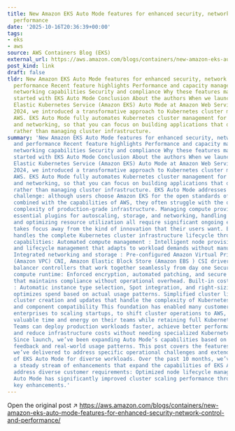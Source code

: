 ```yaml
---
title: New Amazon EKS Auto Mode features for enhanced security, network control, and
  performance
date: '2025-10-16T20:36:39+00:00'
tags:
- eks
- aws
source: AWS Containers Blog (EKS)
external_url: https://aws.amazon.com/blogs/containers/new-amazon-eks-auto-mode-features-for-enhanced-security-network-control-and-performance/
post_kind: link
draft: false
tldr: New Amazon EKS Auto Mode features for enhanced security, network control, and
  performance Recent feature highlights Performance and capacity management Advanced
  networking capabilities Security and compliance Why these features matter Getting
  started with EKS Auto Mode Conclusion About the authors When we launched Amazon
  Elastic Kubernetes Service (Amazon EKS) Auto Mode at Amazon Web Services (AWS) re:Invent
  2024, we introduced a transformative approach to Kubernetes cluster management on
  AWS. EKS Auto Mode fully automates Kubernetes cluster management for compute, storage,
  and networking, so that you can focus on building applications that drive innovation
  rather than managing cluster infrastructure.
summary: 'New Amazon EKS Auto Mode features for enhanced security, network control,
  and performance Recent feature highlights Performance and capacity management Advanced
  networking capabilities Security and compliance Why these features matter Getting
  started with EKS Auto Mode Conclusion About the authors When we launched Amazon
  Elastic Kubernetes Service (Amazon EKS) Auto Mode at Amazon Web Services (AWS) re:Invent
  2024, we introduced a transformative approach to Kubernetes cluster management on
  AWS. EKS Auto Mode fully automates Kubernetes cluster management for compute, storage,
  and networking, so that you can focus on building applications that drive innovation
  rather than managing cluster infrastructure. EKS Auto Mode addresses a fundamental
  challenge: although users choose Amazon EKS for the open standards of Kubernetes
  combined with the capabilities of AWS, they often struggle with the operational
  complexity of production-grade infrastructure. Managing compute provisioning, maintaining
  essential plugins for autoscaling, storage, and networking, handling OS patches,
  and optimizing resource utilization all require significant ongoing effort that
  takes focus away from the kind of innovation that their users want. EKS Auto Mode
  handles the complete Kubernetes cluster infrastructure lifecycle through five key
  capabilities: Automated compute management : Intelligent node provisioning, scaling,
  and lifecycle management that adapts to workload demands without manual intervention.
  Integrated networking and storage : Pre-configured Amazon Virtual Private Cloud
  (Amazon VPC) CNI, Amazon Elastic Block Store (Amazon EBS ) CSI drivers, and load
  balancer controllers that work together seamlessly from day one Secure and optimized
  compute runtime: Enforced encryption, automated patching, and secure access management
  that maintains compliance without operational overhead. Built-in cost optimization
  : Automatic instance type selection, Spot integration, and right-sizing that continuously
  optimizes spend based on actual usage patterns. Simplified cluster lifecycle : One-click
  cluster creation and updates that handle the complexity of Kubernetes version management
  and component compatibility This foundation has enabled many customers, from large
  enterprises to scaling startups, to shift cluster operations to AWS, freeing up
  valuable time and energy on their teams while retaining full Kubernetes interoperability.
  Teams can deploy production workloads faster, achieve better performance outcomes,
  and reduce infrastructure costs without needing specialized Kubernetes expertise.
  Since launch, we’ve been expanding Auto Mode’s capabilities based on our customers’
  feedback and real-world usage patterns. This post covers the features and improvements
  we’ve delivered to address specific operational challenges and extend the functionality
  of EKS Auto Mode for diverse workloads. Over the past 10 months, we’ve delivered
  a steady stream of enhancements that expand the capabilities of EKS Auto Mode and
  address diverse customer requirements: Optimized node lifecycle management : EKS
  Auto Mode has significantly improved cluster scaling performance through several
  key enhancements.'
---
```

Open the original post ↗ https://aws.amazon.com/blogs/containers/new-amazon-eks-auto-mode-features-for-enhanced-security-network-control-and-performance/
